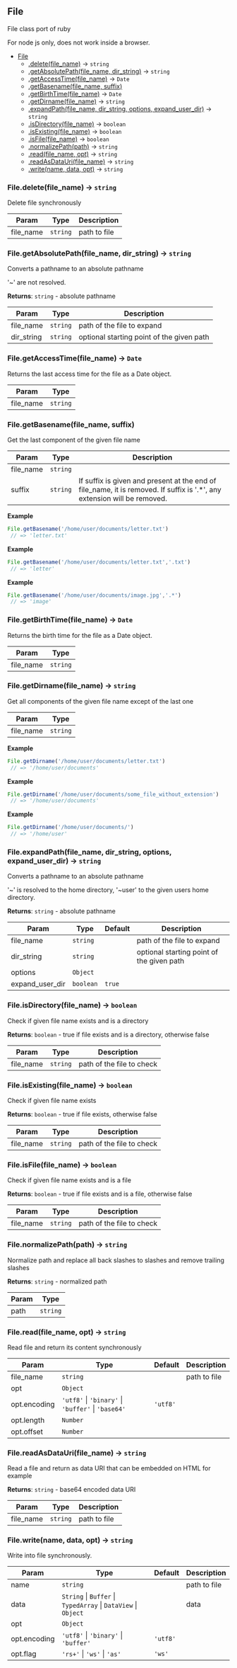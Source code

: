 <a name="File"></a>

## File
File class port of ruby

For node js only, does not work inside a browser.

* [File](#File)
    * [.delete(file_name)](#File.delete) &rarr; <code>string</code>
    * [.getAbsolutePath(file_name, dir_string)](#File.getAbsolutePath) &rarr; <code>string</code>
    * [.getAccessTime(file_name)](#File.getAccessTime) &rarr; <code>Date</code>
    * [.getBasename(file_name, suffix)](#File.getBasename)
    * [.getBirthTime(file_name)](#File.getBirthTime) &rarr; <code>Date</code>
    * [.getDirname(file_name)](#File.getDirname) &rarr; <code>string</code>
    * [.expandPath(file_name, dir_string, options, expand_user_dir)](#File.expandPath) &rarr; <code>string</code>
    * [.isDirectory(file_name)](#File.isDirectory) &rarr; <code>boolean</code>
    * [.isExisting(file_name)](#File.isExisting) &rarr; <code>boolean</code>
    * [.isFile(file_name)](#File.isFile) &rarr; <code>boolean</code>
    * [.normalizePath(path)](#File.normalizePath) &rarr; <code>string</code>
    * [.read(file_name, opt)](#File.read) &rarr; <code>string</code>
    * [.readAsDataUri(file_name)](#File.readAsDataUri) &rarr; <code>string</code>
    * [.write(name, data, opt)](#File.write) &rarr; <code>string</code>

<a name="File.delete"></a>

### File.delete(file_name) &rarr; <code>string</code>
Delete file synchronously

| Param | Type | Description |
| --- | --- | --- |
| file_name | <code>string</code> | path to file |

<a name="File.getAbsolutePath"></a>

### File.getAbsolutePath(file_name, dir_string) &rarr; <code>string</code>
Converts a pathname to an absolute pathname

'~' are not resolved.

**Returns**: <code>string</code> - absolute pathname  

| Param | Type | Description |
| --- | --- | --- |
| file_name | <code>string</code> | path of the file to expand |
| dir_string | <code>string</code> | optional starting point of the given path |

<a name="File.getAccessTime"></a>

### File.getAccessTime(file_name) &rarr; <code>Date</code>
Returns the last access time for the file as a Date object.

| Param | Type |
| --- | --- |
| file_name | <code>string</code> | 

<a name="File.getBasename"></a>

### File.getBasename(file_name, suffix)
Get the last component of the given file name

| Param | Type | Description |
| --- | --- | --- |
| file_name | <code>string</code> |  |
| suffix | <code>string</code> | If suffix is given and present at the end of file_name, it is removed. If suffix is '.*', any extension will be removed. |


**Example**
```js
File.getBasename('/home/user/documents/letter.txt')
 // => 'letter.txt'
```

**Example**
```js
File.getBasename('/home/user/documents/letter.txt','.txt')
 // => 'letter'
```

**Example**
```js
File.getBasename('/home/user/documents/image.jpg','.*')
 // => 'image'
```
<a name="File.getBirthTime"></a>

### File.getBirthTime(file_name) &rarr; <code>Date</code>
Returns the birth time for the file as a Date object.

| Param | Type |
| --- | --- |
| file_name | <code>string</code> | 

<a name="File.getDirname"></a>

### File.getDirname(file_name) &rarr; <code>string</code>
Get all components of the given file name except of the last one

| Param | Type |
| --- | --- |
| file_name | <code>string</code> | 


**Example**
```js
File.getDirname('/home/user/documents/letter.txt')
 // => '/home/user/documents'
```

**Example**
```js
File.getDirname('/home/user/documents/some_file_without_extension')
 // => '/home/user/documents'
```

**Example**
```js
File.getDirname('/home/user/documents/')
 // => '/home/user'
```
<a name="File.expandPath"></a>

### File.expandPath(file_name, dir_string, options, expand_user_dir) &rarr; <code>string</code>
Converts a pathname to an absolute pathname

'~' is resolved to the home directory, '~user' to the given users home directory.

**Returns**: <code>string</code> - absolute pathname  

| Param | Type | Default | Description |
| --- | --- | --- | --- |
| file_name | <code>string</code> |  | path of the file to expand |
| dir_string | <code>string</code> |  | optional starting point of the given path |
| options | <code>Object</code> |  |  |
| expand_user_dir | <code>boolean</code> | <code>true</code> |  |

<a name="File.isDirectory"></a>

### File.isDirectory(file_name) &rarr; <code>boolean</code>
Check if given file name exists and is a directory

**Returns**: <code>boolean</code> - true if file exists and is a directory, otherwise false  

| Param | Type | Description |
| --- | --- | --- |
| file_name | <code>string</code> | path of the file to check |

<a name="File.isExisting"></a>

### File.isExisting(file_name) &rarr; <code>boolean</code>
Check if given file name exists

**Returns**: <code>boolean</code> - true if file exists, otherwise false  

| Param | Type | Description |
| --- | --- | --- |
| file_name | <code>string</code> | path of the file to check |

<a name="File.isFile"></a>

### File.isFile(file_name) &rarr; <code>boolean</code>
Check if given file name exists and is a file

**Returns**: <code>boolean</code> - true if file exists and is a file, otherwise false  

| Param | Type | Description |
| --- | --- | --- |
| file_name | <code>string</code> | path of the file to check |

<a name="File.normalizePath"></a>

### File.normalizePath(path) &rarr; <code>string</code>
Normalize path and replace all back slashes to slashes
and remove trailing slashes

**Returns**: <code>string</code> - normalized path  

| Param | Type |
| --- | --- |
| path | <code>string</code> | 

<a name="File.read"></a>

### File.read(file_name, opt) &rarr; <code>string</code>
Read file and return its content synchronously

| Param | Type | Default | Description |
| --- | --- | --- | --- |
| file_name | <code>string</code> |  | path to file |
| opt | <code>Object</code> |  |  |
| opt.encoding | <code>&#x27;utf8&#x27;</code> \| <code>&#x27;binary&#x27;</code> \| <code>&#x27;buffer&#x27;</code> \| <code>&#x27;base64&#x27;</code> | <code>&#x27;utf8&#x27;</code> |  |
| opt.length | <code>Number</code> |  |  |
| opt.offset | <code>Number</code> |  |  |

<a name="File.readAsDataUri"></a>

### File.readAsDataUri(file_name) &rarr; <code>string</code>
Read a file and return as data URI that can be embedded on HTML for example

**Returns**: <code>string</code> - base64 encoded data URI  

| Param | Type | Description |
| --- | --- | --- |
| file_name | <code>string</code> | path to file |

<a name="File.write"></a>

### File.write(name, data, opt) &rarr; <code>string</code>
Write into file synchronously.

| Param | Type | Default | Description |
| --- | --- | --- | --- |
| name | <code>string</code> |  | path to file |
| data | <code>String</code> \| <code>Buffer</code> \| <code>TypedArray</code> \| <code>DataView</code> \| <code>Object</code> |  | data |
| opt | <code>Object</code> |  |  |
| opt.encoding | <code>&#x27;utf8&#x27;</code> \| <code>&#x27;binary&#x27;</code> \| <code>&#x27;buffer&#x27;</code> | <code>&#x27;utf8&#x27;</code> |  |
| opt.flag | <code>&#x27;rs+&#x27;</code> \| <code>&#x27;ws&#x27;</code> \| <code>&#x27;as&#x27;</code> | <code>&#x27;ws&#x27;</code> |  |

